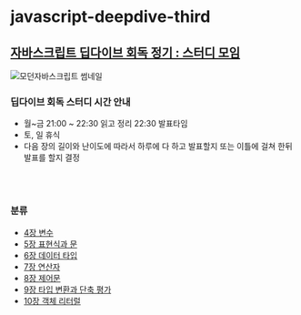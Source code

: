 # javascript-deepdive-third

## [자바스크립트 딥다이브 회독 정기 : 스터디 모임](https://github.com/SmartTomatoCampus) <br />

![모던자바스크립트 썸네일](https://user-images.githubusercontent.com/34502254/155651222-6216069f-fe73-40f4-96f4-b7288e6ba7c5.png)<br />

### 딥다이브 회독 스터디 시간 안내

- 월~금 21:00 ~ 22:30 읽고 정리 22:30 발표타임
- 토, 일 휴식
- 다음 장의 길이와 난이도에 따라서 하루에 다 하고 발표할지 또는 이틀에 걸쳐 한뒤 발표를 할지 결정

<br><br>

### 분류

- [4장 변수](https://github.com/tada-js/today-i-learned/blob/main/%EB%8F%85%EC%84%9C/JS_DeepDive/04_%EB%B3%80%EC%88%98.md)
- [5장 표현식과 문](https://github.com/tada-js/today-i-learned/blob/main/%EB%8F%85%EC%84%9C/JS_DeepDive/05_%ED%91%9C%ED%98%84%EC%8B%9D%EA%B3%BC_%EB%AC%B8.md)
- [6장 데이터 타입](https://github.com/tada-js/today-i-learned/blob/main/%EB%8F%85%EC%84%9C/JS_DeepDive/06_%EB%8D%B0%EC%9D%B4%ED%84%B0_%ED%83%80%EC%9E%85.md)
- [7장 연산자](https://github.com/tada-js/today-i-learned/blob/main/%EB%8F%85%EC%84%9C/JS_DeepDive/07_%EC%97%B0%EC%82%B0%EC%9E%90.md)
- [8장 제어문](https://github.com/tada-js/today-i-learned/blob/main/%EB%8F%85%EC%84%9C/JS_DeepDive/08_%EC%A0%9C%EC%96%B4%EB%AC%B8.md)
- [9장 타입 변환과 단축 평가](https://github.com/tada-js/today-i-learned/blob/main/%EB%8F%85%EC%84%9C/JS_DeepDive/09_%ED%83%80%EC%9E%85%EB%B3%80%ED%99%98%EA%B3%BC_%EB%8B%A8%EC%B6%95%ED%8F%89%EA%B0%80.md)
- [10장 객체 리터럴](https://github.com/tada-js/today-i-learned/blob/main/%EB%8F%85%EC%84%9C/JS_DeepDive/10_%EA%B0%9D%EC%B2%B4%EB%A6%AC%ED%84%B0%EB%9F%B4.md)
